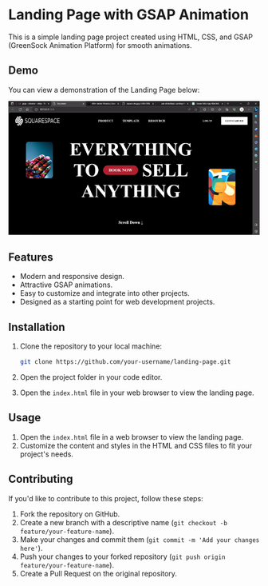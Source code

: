 # Landing Page with GSAP Animation

This is a simple landing page project created using HTML, CSS, and GSAP (GreenSock Animation Platform) for smooth animations.

## Demo

You can view a demonstration of the Landing Page below:

![Landing Page](Landing_Page.gif)

## Features

- Modern and responsive design.
- Attractive GSAP animations.
- Easy to customize and integrate into other projects.
- Designed as a starting point for web development projects.

## Installation

1. Clone the repository to your local machine:

   ```bash
   git clone https://github.com/your-username/landing-page.git
2. Open the project folder in your code editor.
3. Open the `index.html` file in your web browser to view the landing page.

## Usage
1. Open the `index.html` file in a web browser to view the landing page.
2. Customize the content and styles in the HTML and CSS files to fit your project's needs.

## Contributing
If you'd like to contribute to this project, follow these steps:

1. Fork the repository on GitHub.
2. Create a new branch with a descriptive name (`git checkout -b feature/your-feature-name`).
3. Make your changes and commit them (`git commit -m 'Add your changes here'`).
4. Push your changes to your forked repository (`git push origin feature/your-feature-name`).
5. Create a Pull Request on the original repository.